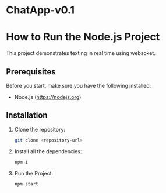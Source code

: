 # ChatApp-v0.1

# How to Run the Node.js Project

This project demonstrates texting in real time using websoket.

## Prerequisites

Before you start, make sure you have the following installed:

- Node.js (https://nodejs.org)

## Installation

1. Clone the repository:

   ```bash
   git clone <repository-url>

   ```

2. Install all the dependencies:

   ```bash
   npm i

   ```

3. Run the Project:
   ```bash
   npm start
   ```
